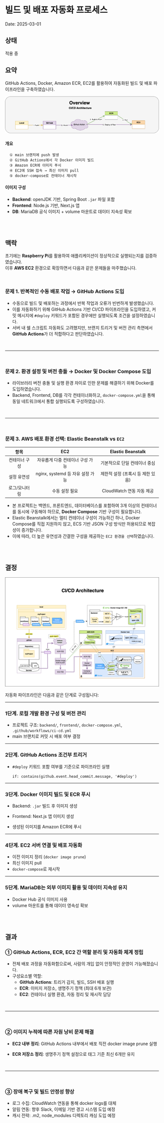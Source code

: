 # 빌드 및 배포 자동화 프로세스

Date: 2025-03-01

## 상태

적용 중

## 요약

GitHub Actions, Docker, Amazon ECR, EC2를 활용하여 자동화된 빌드 및 배포 파이프라인을 구축하였습니다.

!["CI/CD Architecture"](../src/09-빌드-및-배포-자동화-프로세스-요약.png)

#### 개요

```
  ① main 브랜치에 push 발생
  ② GitHub Actions에서 각 Docker 이미지 빌드
  ③ Amazon ECR에 이미지 푸시
  ④ EC2에 SSH 접속 → 최신 이미지 pull
  ⑤ docker-compose로 컨테이너 재시작
```

#### 이미지 구성

- **Backend**: openJDK 기반, Spring Boot `.jar` 파일 포함
- **Frontend**: Node.js 기반, Next.js 앱
- **DB**: MariaDB 공식 이미지 + volume 마운트로 데이터 지속성 확보

<br/>
<br/>

## 맥락

초기에는 **Raspberry Pi**를 활용하여 애플리케이션이 정상적으로 실행되는지를 검증하였습니다.  
이후 **AWS EC2** 환경으로 확장하면서 다음과 같은 문제들을 마주했습니다.

<br/>

### 문제 1. 반복적인 수동 배포 작업 → GitHub Actions 도입

- 수동으로 빌드 및 배포하는 과정에서 반복 작업과 오류가 빈번하게 발생했습니다.
- 이를 자동화하기 위해 GitHub Actions 기반 CI/CD 파이프라인을 도입하였고, 커밋 메시지에 `#deploy` 키워드가 포함된 경우에만 실행되도록 조건을 설정하였습니다.
- 서버 내 쉘 스크립트 자동화도 고려했지만, 브랜치 트리거 및 버전 관리 측면에서 **GitHub Actions**가 더 적합하다고 판단하였습니다.

<br/>

---

<br/>

### 문제 2. 환경 설정 및 버전 충돌 → Docker 및 Docker Compose 도입

- 라이브러리 버전 충돌 및 실행 환경 차이로 인한 문제를 해결하기 위해 Docker를 도입하였습니다.
- Backend, Frontend, DB를 각각 컨테이너화하고, `docker-compose.yml`을 통해 동일 네트워크에서 통합 실행되도록 구성하였습니다.

<br/>

---

<br/>

### 문제 3. AWS 배포 환경 선택: Elastic Beanstalk vs `EC2`

|     항목      |               EC2                |         Elastic Beanstalk         |
| :-----------: | :------------------------------: | :-------------------------------: |
| 컨테이너 구성 | 자유롭게 다중 컨테이너 구성 가능 |   기본적으로 단일 컨테이너 중심   |
|  설정 유연성  | nginx, systemd 등 자유 설정 가능 | 제한적 설정 (프록시 등 제한 있음) |
| 로그/모니터링 |          수동 설정 필요          |     CloudWatch 연동 자동 제공     |

- 본 프로젝트는 백엔드, 프론트엔드, 데이터베이스를 포함하여 3개 이상의 컨테이너를 동시에 구동해야 하므로, **Docker Compose** 기반 구성이 필요합니다.
- Elastic Beanstalk에서는 멀티 컨테이너 구성이 가능하긴 하나, Docker Compose를 직접 지원하지 않고, ECS 기반 JSON 구성 방식만 허용되므로 복잡성이 증가합니다.
- 이에 따라, 더 높은 유연성과 간결한 구성을 제공하는 `EC2 환경을 선택`하였습니다.

<br/>
<br/>

## 결정

!["CI/CD Architecture"](../src/09-빌드-및-배포-자동화-프로세스.png)

자동화 파이프라인은 다음과 같은 단계로 구성됩니다:

---

### 1단계. 로컬 개발 환경 구성 및 버전 관리

- 프로젝트 구조: `backend/`, `frontend/`, `docker-compose.yml`, `.github/workflows/ci-cd.yml`
- main 브랜치로 커밋 시 배포 여부 결정

---

### 2단계. GitHub Actions 조건부 트리거

- `#deploy` 키워드 포함 여부를 기준으로 파이프라인 실행

  ```
  if: contains(github.event.head_commit.message, '#deploy')
  ```

---

### 3단계. Docker 이미지 빌드 및 ECR 푸시

- Backend: `.jar` 빌드 후 이미지 생성

- Frontend: Next.js 앱 이미지 생성

- 생성된 이미지를 Amazon ECR에 푸시

---

### 4단계. EC2 서버 연결 및 배포 자동화

- 이전 이미지 정리 (`docker image prune`)
- 최신 이미지 pull
- `docker-compose`로 재시작

---

### 5단계. MariaDB는 외부 이미지 활용 및 데이터 지속성 유지

- Docker Hub 공식 이미지 사용
- volume 마운트를 통해 데이터 영속성 확보

<br/>
<br/>

## 결과

### ① GitHub Actions, ECR, EC2 간 역할 분리 및 자동화 체계 정립

- 전체 배포 과정을 자동화함으로써, 사람의 개입 없이 안정적인 운영이 가능해졌습니다.
- 구성요소별 역할:
  - **GitHub Actions**: 트리거 감지, 빌드, SSH 배포 실행
  - **ECR**: 이미지 저장소, 생명주기 정책 (최대 6개 보관)
  - **EC2**: 컨테이너 실행 환경, 자동 정리 및 재시작 담당

<br/>

---

<br/>

### ② 이미지 누적에 따른 자원 낭비 문제 해결

- **EC2 내부 정리**: GitHub Actions 내부에서 배포 직전 docker image prune 실행

- **ECR 저장소 정리**: 생명주기 정책 설정으로 태그 기준 최신 6개만 유지

<br/>

---

<br/>

### ③ 장애 복구 및 빌드 안정성 향상

- 로그 수집: CloudWatch 연동을 통해 docker logs를 대체
- 알림 연동: 향후 Slack, 이메일 기반 경고 시스템 도입 예정
- 캐시 전략: .m2, node_modules 디렉토리 캐싱 도입 예정

